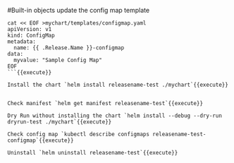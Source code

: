 #Built-in objects
update the config map template
```
cat << EOF >mychart/templates/configmap.yaml
apiVersion: v1
kind: ConfigMap
metadata:
  name: {{ .Release.Name }}-configmap
data:
  myvalue: "Sample Config Map"
EOF
```{{execute}}

Install the chart `helm install releasename-test ./mychart`{{execute}}

  
Check manifest `helm get manifest releasename-test`{{execute}}

Dry Run without installing the chart `helm install --debug --dry-run dryrun-test ./mychart`{{execute}}

Check config map `kubectl describe configmaps releasename-test-configmap`{{execute}}

Uninstall `helm uninstall releasename-test`{{execute}}
